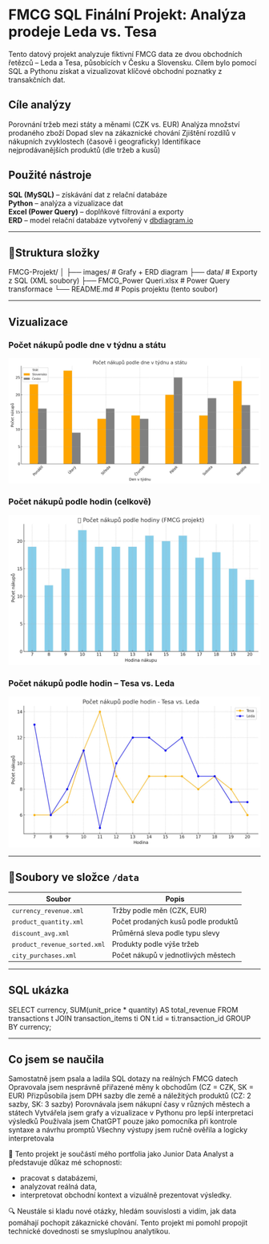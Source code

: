 # FMCG SQL Finální Projekt: Analýza prodeje Leda vs. Tesa

Tento datový projekt analyzuje fiktivní FMCG data ze dvou obchodních řetězců – Leda a Tesa, působících v Česku a Slovensku. 
Cílem bylo pomocí SQL a Pythonu získat a vizualizovat klíčové obchodní poznatky z transakčních dat.

## Cíle analýzy
Porovnání tržeb mezi státy a měnami (CZK vs. EUR)
Analýza množství prodaného zboží
Dopad slev na zákaznické chování
Zjištění rozdílů v nákupních zvyklostech (časově i geograficky)
Identifikace nejprodávanějších produktů (dle tržeb a kusů)

## Použité nástroje
**SQL (MySQL)** – získávání dat z relační databáze  
**Python** – analýza a vizualizace dat  
**Excel (Power Query)** – doplňkové filtrování a exporty  
**ERD** – model relační databáze vytvořený v [dbdiagram.io](https://dbdiagram.io)

---
## 📁Struktura složky
FMCG-Projekt/
│
├── images/           # Grafy + ERD diagram
├── data/             # Exporty z SQL (XML soubory)
├── FMCG_Power Queri.xlsx  # Power Query transformace
└── README.md         # Popis projektu (tento soubor)

---

## Vizualizace

### Počet nákupů podle dne v týdnu a státu
![Denní nákupy](počet%20nákupu%20podle%20dne%20v%20týdnu%20a%20státu.jpg)

### Počet nákupů podle hodin (celkově)
![Celkové časy](počet%20nákupu%20podle%20hodiny_FMCG.jpg)

### Počet nákupů podle hodin – Tesa vs. Leda
![Hodiny Tesa vs. Leda](počet%20nákupu%20podle%20hodin%20-%20Tesa%20vs.%20Leda.jpg)

---
## 📂Soubory ve složce `/data`

| Soubor                        | Popis                                              |
|------------------------------|-----------------------------------------------------|
| `currency_revenue.xml`       | Tržby podle měn (CZK, EUR)                          |
| `product_quantity.xml`       | Počet prodaných kusů podle produktů                |
| `discount_avg.xml`           | Průměrná sleva podle typu slevy                    |
| `product_revenue_sorted.xml` | Produkty podle výše tržeb                          |
| `city_purchases.xml`         | Počet nákupů v jednotlivých městech                |

---
## SQL ukázka

SELECT currency, SUM(unit_price * quantity) AS total_revenue
FROM transactions t
JOIN transaction_items ti ON t.id = ti.transaction_id
GROUP BY currency;

----
## Co jsem se naučila

Samostatně jsem psala a ladila SQL dotazy na reálných FMCG datech
Opravovala jsem nesprávně přiřazené měny k obchodům (CZ = CZK, SK = EUR)
Přizpůsobila jsem DPH sazby dle země a náležitých produktů (CZ: 2 sazby, SK: 3 sazby)
Porovnávala jsem nákupní časy v různých městech a státech
Vytvářela jsem grafy a vizualizace v Pythonu pro lepší interpretaci výsledků
Používala jsem ChatGPT pouze jako pomocníka při kontrole syntaxe a návrhu promptů
Všechny výstupy jsem ručně ověřila a logicky interpretovala

📌 Tento projekt je součástí mého portfolia jako Junior Data Analyst a představuje důkaz mé schopnosti:
- pracovat s databázemi,
- analyzovat reálná data,
- interpretovat obchodní kontext a vizuálně prezentovat výsledky.

🔍 Neustále si kladu nové otázky, hledám souvislosti a vidím, jak data pomáhají pochopit zákaznické chování.
Tento projekt mi pomohl propojit technické dovednosti se smysluplnou analytikou.
